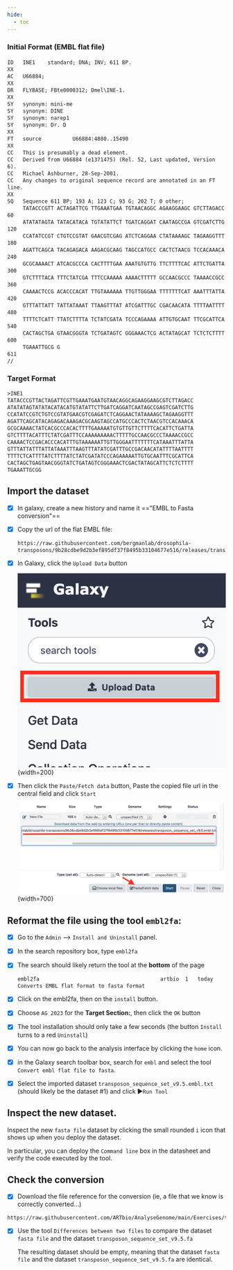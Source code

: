 ```yaml
---
hide:
  - toc
---
```


### Initial Format (EMBL flat file)
```
ID   INE1    standard; DNA; INV; 611 BP.
XX
AC   U66884;
XX
DR   FLYBASE; FBte0000312; Dmel\INE-1.
XX
SY   synonym: mini-me
SY   synonym: DINE
SY   synonym: narep1
SY   synonym: Dr. D
XX
FT   source          U66884:4880..15490
XX
CC   This is presumably a dead element.
CC   Derived from U66884 (e1371475) (Rel. 52, Last updated, Version 6).
CC   Michael Ashburner, 28-Sep-2001.
CC   Any changes to original sequence record are annotated in an FT line.
XX
SQ   Sequence 611 BP; 193 A; 123 C; 93 G; 202 T; 0 other;
     TATACCCGTT ACTAGATTCG TTGAAATGAA TGTAACAGGC AGAAGGAAGC GTCTTAGACC        60
     ATATATAGTA TATACATACA TGTATATTCT TGATCAGGAT CAATAGCCGA GTCGATCTTG       120
     CCATATCCGT CTGTCCGTAT GAACGTCGAG ATCTCAGGAA CTATAAAAGC TAGAAGGTTT       180
     AGATTCAGCA TACAGAGACA AAGACGCAAG TAGCCATGCC CACTCTAACG TCCACAAACA       240
     GCGCAAAACT ATCACGCCCA CACTTTTGAA AAATGTGTTG TTCTTTTCAC ATTCTGATTA       300
     GTCTTTTACA TTTCTATCGA TTTCCAAAAA AAAACTTTTT GCCAACGCCC TAAAACCGCC       360
     CAAAACTCCG ACACCCACAT TTGTAAAAAA TTGTTGGGAA TTTTTTTCAT AAATTTATTA       420
     GTTTATTATT TATTATAAAT TTAAGTTTAT ATCGATTTGC CGACAACATA TTTTAATTTT       480
     TTTTCTCATT TTATCTTTTA TCTATCGATA TCCCAGAAAA ATTGTGCAAT TTCGCATTCA       540
     CACTAGCTGA GTAACGGGTA TCTGATAGTC GGGAAACTCG ACTATAGCAT TCTCTCTTTT       600
     TGAAATTGCG G                                                            611
//
```
### Target Format
```
>INE1
TATACCCGTTACTAGATTCGTTGAAATGAATGTAACAGGCAGAAGGAAGCGTCTTAGACC
ATATATAGTATATACATACATGTATATTCTTGATCAGGATCAATAGCCGAGTCGATCTTG
CCATATCCGTCTGTCCGTATGAACGTCGAGATCTCAGGAACTATAAAAGCTAGAAGGTTT
AGATTCAGCATACAGAGACAAAGACGCAAGTAGCCATGCCCACTCTAACGTCCACAAACA
GCGCAAAACTATCACGCCCACACTTTTGAAAAATGTGTTGTTCTTTTCACATTCTGATTA
GTCTTTTACATTTCTATCGATTTCCAAAAAAAAACTTTTTGCCAACGCCCTAAAACCGCC
CAAAACTCCGACACCCACATTTGTAAAAAATTGTTGGGAATTTTTTTCATAAATTTATTA
GTTTATTATTTATTATAAATTTAAGTTTATATCGATTTGCCGACAACATATTTTAATTTT
TTTTCTCATTTTATCTTTTATCTATCGATATCCCAGAAAAATTGTGCAATTTCGCATTCA
CACTAGCTGAGTAACGGGTATCTGATAGTCGGGAAACTCGACTATAGCATTCTCTCTTTT
TGAAATTGCGG
```
## Import the dataset

- [x] In galaxy, create a new history and name it =="EMBL to Fasta conversion"==
- [x] Copy the url of the flat EMBL file:
  ```
  https://raw.githubusercontent.com/bergmanlab/drosophila-transposons/9b28cdbe9d2b3ef895df37f8495b33104677e516/releases/transposon_sequence_set_v9.5.embl.txt
  ```
- [x] In Galaxy, click the `Upload Data` button
  
  ![upload](images/galaxy_upload_button.png){width=200}
  
- [x] Then click the `Paste/Fetch data` button, Paste the copied file url in the central field and click `Start`
  
  ![Paste/Fetch](images/pastefetch.png){width=700}
  

## Reformat the file using the tool `embl2fa`:

- [x] Go to the `Admin` --> `Install and Uninstall` panel.
- [x] In the search repository box, type `embl2fa`
- [x] The search should likely return the tool at the **bottom** of the page
  ```
  embl2fa										artbio	1	today
  Converts EMBL flat format to fasta format
  ```
- [x] Click on the embl2fa, then on the `install` button.
- [x] Choose `AG 2023` for the **Target Section:**, then click the `OK` button
- [x] The tool installation should only take a few seconds (the button `Install` turns to a red `Uninstall`)
- [x] You can now go back to the analysis interface by clicking the `home` icon.
- [x] in the Galaxy search toolbar box, search for `embl` and select the tool
  `Convert embl flat file to fasta`.
- [x] Select the imported dataset `transposon_sequence_set_v9.5.embl.txt` (should likely be the
  dataset #1) and click :arrow_forward:`Run Tool`


## Inspect the new dataset.

Inspect the new `fasta file` dataset by clicking the small rounded `i` icon that shows up
when you deploy the dataset.

In particular, you can deploy the `Command line` box in the datasheet and verify the code
executed by the tool.
  
## Check the conversion

- [x] Download the file reference for the conversion (ie, a file that we know is correctly converted...)
```
https://raw.githubusercontent.com/ARTbio/AnalyseGenome/main/Exercises/transposon_sequence_set_v9.5.fa
```
- [x] Use the tool `Differences between two files` to compare the dataset `fasta file` and the dataset
  `transposon_sequence_set_v9.5.fa`
  
  The resulting dataset should be empty, meaning that the dataset `fasta file` and the dataset
  `transposon_sequence_set_v9.5.fa` are identical.

